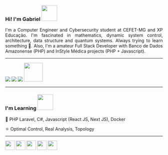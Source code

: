 ### Hi! I'm Gabriel <img src="https://user-images.githubusercontent.com/5713670/87202985-820dcb80-c2b6-11ea-9f56-7ec461c497c3.gif" width="50"></h2>

<div align='justify'>
I'm a Computer Engineer and Cybersecurity student at CEFET-MG and XP Educação. I'm fascinated in mathematics, dynamic system control, architecture, data structure and quantum systems. Always trying to learn something 🔭. Also, I'm a amateur Full Stack Developer with Banco de Dados Amazonense (PHP) and InStyle Médica projects (PHP + Javascript).
</div>
  
---

<div> 
  <a href = "mailto:gabrielsiqueira2765@gmail.com"><img src="https://img.shields.io/badge/-Gmail-%23333?style=for-the-badge&logo=gmail&logoColor=white" target="_blank"></a>
  <a href = "mailto:gabrielsiqueira25@outlook.com"><img src="https://img.shields.io/badge/Microsoft_Outlook-0078D4?style=for-the-badge&logo=microsoft-outlook&logoColor=white" target="_blank"></a>
  <a href="https://www.linkedin.com/in/gabriel-siqueira-14922a246/" target="_blank"><img src="https://img.shields.io/badge/-LinkedIn-%230077B5?style=for-the-badge&logo=linkedin&logoColor=white" target="_blank"></a> <img src="https://media.giphy.com/media/LnQjpWaON8nhr21vNW/giphy.gif" width="60">
  
</div>

---

### I'm Learning <img src="https://raw.githubusercontent.com/mayankchaudhary26/Cool-Readme-ideas/master/data/giphy.gif" width="50">

📖 PHP Laravel, C#, Javascript (React JS, Next JS), Docker

⚛️ Optimal Control, Real Analysis, Topology

---
<div>
  <a><img src="https://cdn.jsdelivr.net/gh/devicons/devicon/icons/mysql/mysql-original.svg" width="30"></a>
  <a><img src="https://cdn.jsdelivr.net/gh/devicons/devicon/icons/c/c-line.svg" width="30"></a>
  <a><img src="https://cdn.jsdelivr.net/gh/devicons/devicon/icons/csharp/csharp-line.svg" width="30"></a>
  <a><img src="https://cdn.jsdelivr.net/gh/devicons/devicon/icons/javascript/javascript-plain.svg" width="30"></a>
  <a><img src="https://cdn.jsdelivr.net/gh/devicons/devicon/icons/anaconda/anaconda-original.svg" width="30"></a>
  
</div>

